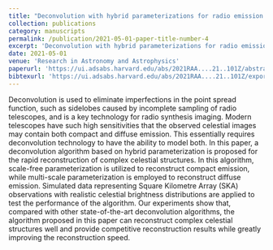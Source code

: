```yaml
---
title: "Deconvolution with hybrid parameterizations for radio emission reconstruction"
collection: publications
category: manuscripts
permalink: /publication/2021-05-01-paper-title-number-4
excerpt: 'Deconvolution with hybrid parameterizations for radio emission reconstruction'
date: 2021-05-01
venue: 'Research in Astronomy and Astrophysics'
paperurl: 'https://ui.adsabs.harvard.edu/abs/2021RAA....21..101Z/abstract'
bibtexurl: 'https://ui.adsabs.harvard.edu/abs/2021RAA....21..101Z/exportcitation'
---
```

Deconvolution is used to eliminate imperfections in the point spread function, such as sidelobes caused by incomplete sampling of radio telescopes, and is a key technology for radio synthesis imaging. Modern telescopes have such high sensitivities that the observed celestial images may contain both compact and diffuse emission. This essentially requires deconvolution technology to have the ability to model both. In this paper, a deconvolution algorithm based on hybrid parameterization is proposed for the rapid reconstruction of complex celestial structures. In this algorithm, scale-free parameterization is utilized to reconstruct compact emission, while multi-scale parameterization is employed to reconstruct diffuse emission. Simulated data representing Square Kilometre Array (SKA) observations with realistic celestial brightness distributions are applied to test the performance of the algorithm. Our experiments show that, compared with other state-of-the-art deconvolution algorithms, the algorithm proposed in this paper can reconstruct complex celestial structures well and provide competitive reconstruction results while greatly improving the reconstruction speed.